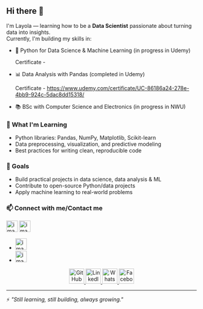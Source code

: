 ## Hi there 👋

I'm Layola — learning how to be a **Data Scientist** passionate about turning data into insights.  
Currently, I'm building my skills in:

- 🐍 Python for Data Science & Machine Learning (in progress in Udemy)

  Certificate - 
- 📊 Data Analysis with Pandas (completed in Udemy)
  
  Certificate - https://www.udemy.com/certificate/UC-86186a24-278e-4bb9-924c-5dac8dd15318/
- 📚 BSc with Computer Science and Electronics (in progress in NWU)  

### 🌱 What I'm Learning
- Python libraries: Pandas, NumPy, Matplotlib, Scikit-learn  
- Data preprocessing, visualization, and predictive modeling  
- Best practices for writing clean, reproducible code  

### 🚀 Goals
- Build practical projects in data science, data analysis & ML  
- Contribute to open-source Python/data projects  
- Apply machine learning to real-world problems  

### 📫 Connect with me/Contact me
[<img width="30" height="30" alt="image" src="https://github.com/user-attachments/assets/80fd5b58-9eab-4807-bc0a-5ba4bb1f7cc4" />](https://github.com/2000bera)                     [<img width="30" height="30" alt="image" src="https://github.com/user-attachments/assets/bbcfd9c9-d452-4919-8ca6-13529049675a" />](https://www.linkedin.com/in/layola-bera-171438213/)
- [<img width="30" height="30" alt="image" src="https://github.com/user-attachments/assets/aad7b805-8502-4990-93a8-6cc78135d516" />](https://wa.me/qr/G464TF7QNBH5E1)
- [<img width="30" height="30" alt="image" src="https://github.com/user-attachments/assets/bb77df8b-dea8-48a8-927c-9cb9b64fd318" />](https://www.facebook.com/layola.bera)

<p align="center">
  <a href="https://github.com/2000bera">
    <img src="https://cdn.jsdelivr.net/npm/simple-icons@v5/icons/github.svg" alt="GitHub" height="40" />
  </a>
  <a href="https://linkedin.com/in/yourprofile">
    <img src="https://cdn.jsdelivr.net/npm/simple-icons@v5/icons/linkedin.svg" alt="LinkedIn" height="40" />
  </a>
  <a href="https://wa.me/yourphonenumber">
    <img src="https://cdn.jsdelivr.net/npm/simple-icons@v5/icons/whatsapp.svg" alt="WhatsApp" height="40" />
  </a>
  <a href="https://facebook.com/yourprofile">
    <img src="https://cdn.jsdelivr.net/npm/simple-icons@v5/icons/facebook.svg" alt="Facebook" height="40" />
  </a>
</p>


---

⚡ *"Still learning, still building, always growing."*
